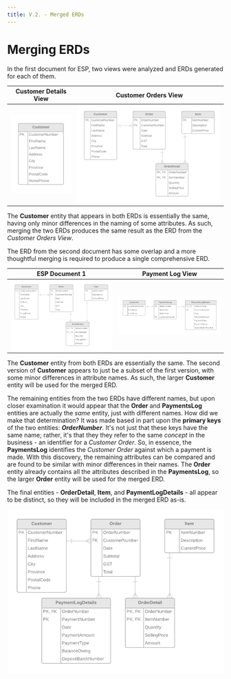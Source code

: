 ```yaml
---
title: V.2. - Merged ERDs
---
```

# Merging ERDs

In the first document for ESP, two views were analyzed and ERDs generated for each of them.

Customer Details View | Customer Orders View
----------------------|---------------------
![](ESP-1-ERD-CustomerDetailsView.png) | ![](ESP-1-ERD-CustomerOrdersView.png)

The **Customer** entity that appears in both ERDs is essentially the same, having only minor differences in the naming of some attributes. As such, merging the two ERDs produces the same result as the ERD from the *Customer Orders View*.

The ERD from the second document has some overlap and a more thoughtful merging is required to produce a single comprehensive ERD.

ESP Document 1 | Payment Log View
----------------------|---------------------
![](ESP-1-ERD-CustomerOrdersView.png) | ![](ESP-2-ERD-PaymentLogView.png)

The **Customer** entity from both ERDs are essentially the same. The second version of **Customer** appears to just be a subset of the first version, with some minor differences in attribute names. As such, the larger **Customer** entity will be used for the merged ERD.

The remaining entities from the two ERDs have different names, but upon closer examination it would appear that the **Order** and **PaymentsLog** entities are actually the *same* entity, just with different names. How did we make that determination? It was made based in part upon the **primary keys** of the two entities: ***OrderNumber***. It's not just that these keys have the same name; rather, it's that they they refer to the same *concept* in the business - an identifier for a *Customer Order*. So, in essence, the **PaymentsLog** identifies the *Customer Order* against which a payment is made. With this discovery, the remaining attributes can be compared and are found to be similar with minor differences in their names. The **Order** entity already contains all the attributes described in the **PaymentsLog**, so the larger **Order** entity will be used for the merged ERD.

The final entities - **OrderDetail**, **Item**, and **PaymentLogDetails** - all appear to be distinct, so they will be included in the merged ERD as-is.

![](Merge-ESP-1+2.png)
